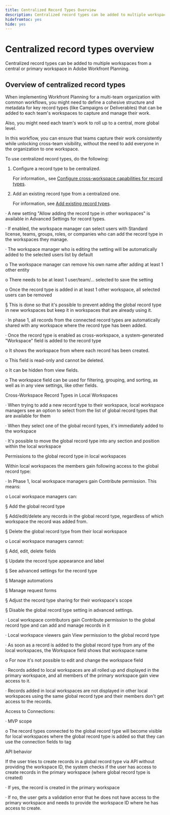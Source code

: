```yaml
---
title: Centralized Record Types Overview
description: Centralized record types can be added to multiple workspaces from a central or primary workspace in Adobe Workfront Planning. 
hidefromtoc: yes
hide: yes
---
```

<!-- add these to the metadata, when making this public: 

feature: Workfront Planning
role: User, Admin
author: Alina
recommendations: noDisplay, noCatalog
-->

# Centralized record types overview


Centralized record types can be added to multiple workspaces from a central or primary workspace in Adobe Workfront Planning. 

## Overview of centralized record types

When implementing Workfront Planning for a multi-team organization with common workflows, you might need to  define a cohesive structure and metadata for key record types (like Campaigns or Deliverables) that can be added to each team's workspaces to capture and manage their work. 

Also, you might need each team's work to roll up to a central, more global level. 

In this workflow, you can ensure that teams capture their work consistently while unlocking cross-team visibility, without the need to add everyone in the organization to one workspace. 

To use centralized record types, do the following: 

1. Configure a record type to be centralized. 

    For information,, see [Configure cross-workspace capabilities for record types](/help/quicksilver/planning/architecture/configure-record-type-cross-workspace-capabilities.md). 
1. Add an existing record type from a centralized one. 

    For information, see [Add existing record types](/help/quicksilver/planning/architecture/add-cross-workspace-record-types.md).




· A new setting "Allow adding the record type in other workspaces" is available in Advanced Settings for record types.

· If enabled, the workspace manager can select users with Standard license, teams, groups, roles, or companies who can add the record type in the workspaces they manage.

· The workspace manager who is editing the setting will be automatically added to the selected users list by default

o The workspace manager can remove his own name after adding at least 1 other entity

o There needs to be at least 1 user/team/... selected to save the setting

o Once the record type is added in at least 1 other workspace, all selected users can be removed

§ This is done so that it's possible to prevent adding the global record type in new workspaces but keep it in workspaces that are already using it.

· In phase 1, all records from the connected record types are automatically shared with any workspace where the record type has been added.

· Once the record type is enabled as cross-workspace, a system-generated "Workspace" field is added to the record type

o It shows the workspace from where each record has been created.

o This field is read-only and cannot be deleted.

o It can be hidden from view fields.

o The workspace field can be used for filtering, grouping, and sorting, as well as in any view settings, like other fields.


Cross-Workspace Record Types in Local Workspaces

· When trying to add a new record type to their workspace, local workspace managers see an option to select from the list of global record types that are available for them

· When they select one of the global record types, it's immediately added to the workspace

· It's possible to move the global record type into any section and position within the local workspace


Permissions to the global record type in local workspaces

Within local workspaces the members gain following access to the global record type:

· In Phase 1, local workspace managers gain Contribute permission. This means:

o Local workspace managers can:

§ Add the global record type

§ Add/edit/delete any records in the global record type, regardless of which workspace the record was added from.

§ Delete the global record type from their local workspace

o Local workspace managers cannot:

§ Add, edit, delete fields

§ Update the record type appearance and label

§ See advanced settings for the record type

§ Manage automations

§ Manage request forms

§ Adjust the record type sharing for their workspace's scope

§ Disable the global record type setting in advanced settings.

· Local workspace contributors gain Contribute permission to the global record type and can add and manage records in it

· Local workspace viewers gain View permission to the global record type

· As soon as a record is added to the global record type from any of the local workspaces, the Workspace field shows that workspace name

o For now it's not possible to edit and change the workspace field

· Records added to local workspaces are all rolled up and displayed in the primary workspace, and all members of the primary workspace gain view access to it.

· Records added in local workspaces are not displayed in other local workspaces using the same global record type and their members don't get access to the records.



Access to Connections:

· MVP scope

o The record types connected to the global record type will become visible for local workspaces where the global record type is added so that they can use the connection fields to tag


API behavior

If the user tries to create records in a global record type via API without providing the workspace ID, the system checks if the user has access to create records in the primary workspace (where global record type is created)

· If yes, the record is created in the primary workspace

· If no, the user gets a validation error that he does not have access to the primary workspace and needs to provide the workspace ID where he has access to create.